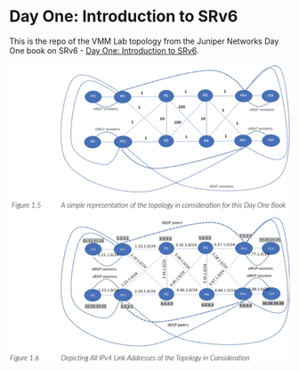 # Day One: Introduction to SRv6

This is the repo of the VMM Lab topology from the Juniper Networks Day One book on SRv6 - [Day One: Introduction to SRv6](https://www.juniper.net/documentation/en_US/day-one-books/DayOne-Intro-SRv6.pdf).

![srv6-day1-topology](./srv6-day1-topology.png)

